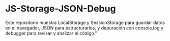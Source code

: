 # JS-Storage-JSON-Debug
Este repositorio muestra LocalStorage y SessionStorage para guardar datos en el navegador, JSON para estructurarlos, y depuración con console.log y debugger para revisar y analizar el código."
